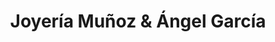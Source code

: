 ---
title: "Joyería Muñoz & Ángel García"
url: /jaca/joyeria-munoz-und-angel-garcia/
shop: Schmuck
---